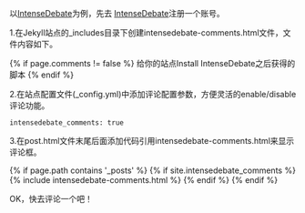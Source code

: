 以[IntenseDebate](https://intensedebate.com/)为例，先去 [IntenseDebate](https://intensedebate.com/)注册一个账号。

1.在Jekyll站点的_includes目录下创建intensedebate-comments.html文件，文件内容如下。

{% if page.comments != false %}
	给你的站点Install IntenseDebate之后获得的脚本
{% endif %}

2.在站点配置文件(_config.yml)中添加评论配置参数，方便灵活的enable/disable评论功能。

`intensedebate_comments: true`

3.在post.html文件末尾后面添加代码引用intensedebate-comments.html来显示评论框。

{% if page.path contains '_posts' %}
    {% if site.intensedebate_comments %}
    {% include intensedebate-comments.html %}
    {% endif %}
{% endif %}

OK，快去评论一个吧！